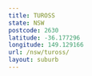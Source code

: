 ```yaml
---
title: TUROSS
state: NSW
postcode: 2630
latitude: -36.177296
longitude: 149.129166
url: /nsw/tuross/
layout: suburb
---
```

